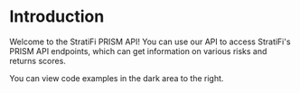# Introduction

Welcome to the StratiFi PRISM API! You can use our API to access StratiFi's PRISM API endpoints, which can get information on various risks and returns scores. 

You can view code examples in the dark area to the right.